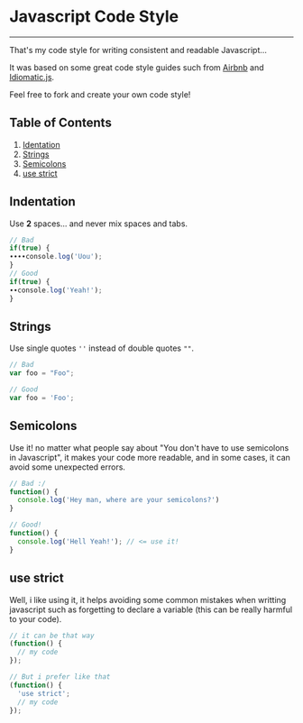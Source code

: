 # Javascript Code Style
---
That's my code style for writing consistent and readable Javascript...

It was based on some great code style guides such from [Airbnb](https://github.com/airbnb/javascript) and [Idiomatic.js](https://github.com/rwaldron/idiomatic.js/).

Feel free to fork and create your own code style!

## Table of Contents
1. [Identation](#indentation)
1. [Strings](#strings)
1. [Semicolons](#semicolons)
1. [use strict](#usestrict)

## <a name='indentation'>Indentation</a>
Use **2** spaces... and never mix spaces and tabs.
```javascript
// Bad
if(true) {
∙∙∙∙console.log('Uou');
}
// Good
if(true) {
∙∙console.log('Yeah!');
}
```

## <a name='strings'>Strings</a>
Use single quotes `''` instead of double quotes `""`.
```javascript
// Bad
var foo = "Foo";

// Good
var foo = 'Foo';
```

## <a name='semicolons'>Semicolons</a>
Use it! no matter what people say about "You don't have to use semicolons in Javascript", it makes your code more readable, and in some cases, it can avoid some unexpected errors.
```javascript
// Bad :/
function() {
  console.log('Hey man, where are your semicolons?')
}

// Good!
function() {
  console.log('Hell Yeah!'); // <= use it!
}
```

## <a name='usestrict'>use strict</a>
Well, i like using it, it helps avoiding some common mistakes when writting javascript such as forgetting to declare a variable (this can be really harmful to your code).
```javascript
// it can be that way
(function() {
  // my code
});

// But i prefer like that
(function() {
  'use strict';
  // my code
});
```
